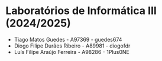 # Laboratórios de Informática III (2024/2025)

* Tiago Matos Guedes - A97369 - guedes674
* Diogo Filipe Durães Ribeiro - A89981 - diogofdr
* Luís Filipe Araújo Ferreira - A98286 - 1Plus0NE
